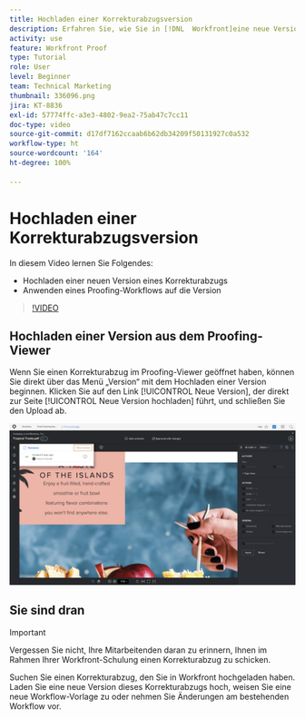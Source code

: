 ```yaml
---
title: Hochladen einer Korrekturabzugsversion
description: Erfahren Sie, wie Sie in [!DNL  Workfront]eine neue Version eines Korrekturabzugs hochladen und einen Proofing-Workflow auf die Version anwenden.
activity: use
feature: Workfront Proof
type: Tutorial
role: User
level: Beginner
team: Technical Marketing
thumbnail: 336096.png
jira: KT-8836
exl-id: 57774ffc-a3e3-4802-9ea2-75ab47c7cc11
doc-type: video
source-git-commit: d17df7162ccaab6b62db34209f50131927c0a532
workflow-type: ht
source-wordcount: '164'
ht-degree: 100%

---
```


# Hochladen einer Korrekturabzugsversion

In diesem Video lernen Sie Folgendes:

* Hochladen einer neuen Version eines Korrekturabzugs
* Anwenden eines Proofing-Workflows auf die Version

>[!VIDEO](https://video.tv.adobe.com/v/336096/?quality=12&learn=on&enablevpops)

## Hochladen einer Version aus dem Proofing-Viewer

Wenn Sie einen Korrekturabzug im Proofing-Viewer geöffnet haben, können Sie direkt über das Menü „Version“ mit dem Hochladen einer Version beginnen. Klicken Sie auf den Link [!UICONTROL Neue Version], der direkt zur Seite [!UICONTROL Neue Version hochladen] führt, und schließen Sie den Upload ab.

![Ein Bild des Proofing-Viewers mit dem erweiterten Versionsmenü in der linken oberen Ecke und dem hervorgehobenen Link [!UICONTROL Neue Version].](assets/upload-version-from-viewer.png)

## Sie sind dran

>[!IMPORTANT]
>
>Vergessen Sie nicht, Ihre Mitarbeitenden daran zu erinnern, Ihnen im Rahmen Ihrer Workfront-Schulung einen Korrekturabzug zu schicken.

Suchen Sie einen Korrekturabzug, den Sie in Workfront hochgeladen haben. Laden Sie eine neue Version dieses Korrekturabzugs hoch, weisen Sie eine neue Workflow-Vorlage zu oder nehmen Sie Änderungen am bestehenden Workflow vor.

<!--
### Learn more 
* Create a new version of a proof
-->
